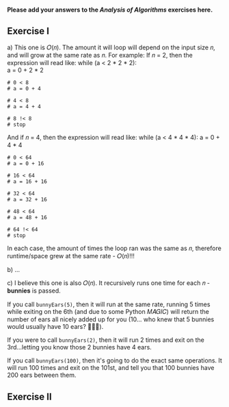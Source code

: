 #### Please add your answers to the ***Analysis of  Algorithms*** exercises here.

## Exercise I

a) This one is 𝑂(𝑛). The amount it will loop will depend on the input size 𝑛, and will grow at the same rate as 𝑛. For example: If 𝑛 = 2, then the expression will read like:
    while (a < 2 * 2 * 2):              
        a = 0 + 2 * 2 
        
    # 0 < 8 
    # a = 0 + 4

    # 4 < 8
    # a = 4 + 4

    # 8 !< 8
    # stop

And if 𝑛 = 4, then the expression will read like:
    while (a < 4 * 4 * 4):
        a = 0 + 4 * 4

    # 0 < 64
    # a = 0 + 16

    # 16 < 64
    # a = 16 + 16

    # 32 < 64
    # a = 32 + 16

    # 48 < 64
    # a = 48 + 16

    # 64 !< 64
    # stop

In each case, the amount of times the loop ran was the same as 𝑛, therefore runtime/space grew at the same rate - 𝑂(𝑛)!!!

b) ...


c) I believe this one is also 𝑂(𝑛). It recursively runs one time for each 𝑛 - 𝐛𝐮𝐧𝐧𝐢𝐞𝐬 is passed. 

If you call `bunnyEars(5)`, then it will run at the same rate, running 5 times while exiting on the 6th (and due to some Python 𝑀𝐴𝐺𝐼𝐶) will return the number of ears all nicely added up for you (10... who knew that 5 bunnies would usually have 10 ears? 🤷🏻‍♀️). 

If you were to call `bunnyEars(2)`, then it will run 2 times and exit on the 3rd...letting you know those 2 bunnies have 4 ears. 

If you call `bunnyEars(100)`, then it's going to do the exact same operations. It will run 100 times and exit on the 101st, and tell you that 100 bunnies have 200 ears between them.

## Exercise II


